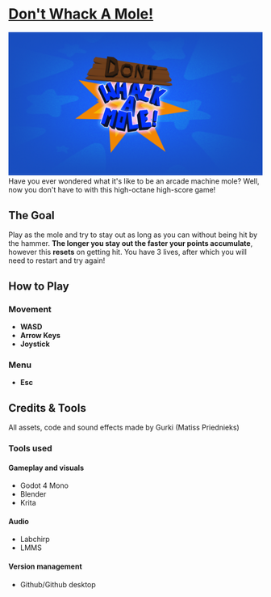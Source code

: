 # [Don't Whack A Mole!](https://senorgurki.itch.io/dont-whack-a-mole)
![Banner](/assets/Banner.png)
Have you ever wondered what it's like to be an arcade machine mole? Well, now you don't have to with this high-octane high-score game!

## The Goal
Play as the mole and try to stay out as long as you can without being hit by the hammer. **The longer you stay out the faster your points accumulate**, however this **resets** on getting hit.
You have 3 lives, after which you will need to restart and try again!

## How to Play
### Movement
- **WASD**
- **Arrow Keys**
- **Joystick**
### Menu
- **Esc**

## Credits & Tools
All assets, code and sound effects made by Gurki (Matiss Priednieks)
### Tools used
#### Gameplay and visuals
- Godot 4 Mono
- Blender
- Krita
#### Audio
- Labchirp
- LMMS
#### Version management
- Github/Github desktop
